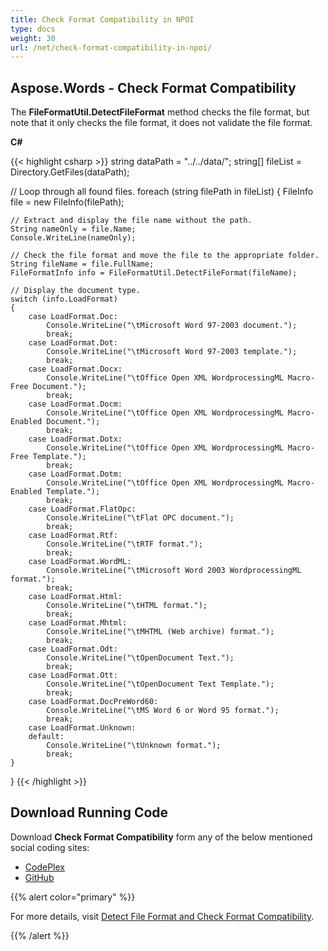 ```yaml
---
title: Check Format Compatibility in NPOI
type: docs
weight: 30
url: /net/check-format-compatibility-in-npoi/
---
```


## **Aspose.Words - Check Format Compatibility**
The **FileFormatUtil.DetectFileFormat** method checks the file format, but note that it only checks the file format, it does not validate the file format.

**C#**

{{< highlight csharp >}}
string dataPath = "../../data/";
string[] fileList = Directory.GetFiles(dataPath);

// Loop through all found files.
foreach (string filePath in fileList)
{
	FileInfo file = new FileInfo(filePath);

	// Extract and display the file name without the path.
	String nameOnly = file.Name;
	Console.WriteLine(nameOnly);

	// Check the file format and move the file to the appropriate folder.
	String fileName = file.FullName;
	FileFormatInfo info = FileFormatUtil.DetectFileFormat(fileName);

	// Display the document type.
	switch (info.LoadFormat)
	{
		case LoadFormat.Doc:
			Console.WriteLine("\tMicrosoft Word 97-2003 document.");
			break;
		case LoadFormat.Dot:
			Console.WriteLine("\tMicrosoft Word 97-2003 template.");
			break;
		case LoadFormat.Docx:
			Console.WriteLine("\tOffice Open XML WordprocessingML Macro-Free Document.");
			break;
		case LoadFormat.Docm:
			Console.WriteLine("\tOffice Open XML WordprocessingML Macro-Enabled Document.");
			break;
		case LoadFormat.Dotx:
			Console.WriteLine("\tOffice Open XML WordprocessingML Macro-Free Template.");
			break;
		case LoadFormat.Dotm:
			Console.WriteLine("\tOffice Open XML WordprocessingML Macro-Enabled Template.");
			break;
		case LoadFormat.FlatOpc:
			Console.WriteLine("\tFlat OPC document.");
			break;
		case LoadFormat.Rtf:
			Console.WriteLine("\tRTF format.");
			break;
		case LoadFormat.WordML:
			Console.WriteLine("\tMicrosoft Word 2003 WordprocessingML format.");
			break;
		case LoadFormat.Html:
			Console.WriteLine("\tHTML format.");
			break;
		case LoadFormat.Mhtml:
			Console.WriteLine("\tMHTML (Web archive) format.");
			break;
		case LoadFormat.Odt:
			Console.WriteLine("\tOpenDocument Text.");
			break;
		case LoadFormat.Ott:
			Console.WriteLine("\tOpenDocument Text Template.");
			break;
		case LoadFormat.DocPreWord60:
			Console.WriteLine("\tMS Word 6 or Word 95 format.");
			break;
		case LoadFormat.Unknown:
		default:
			Console.WriteLine("\tUnknown format.");
			break;
	}
}
{{< /highlight >}}
## **Download Running Code**
Download **Check Format Compatibility** form any of the below mentioned social coding sites:

- [CodePlex](https://asposenpoi.codeplex.com/downloads/get/1475279)
- [GitHub](https://github.com/aspose-words/Aspose.Words-for-.NET/releases/download/Aspose.Words_Features_Missing_in_NPOI_v_1.0/Check.Format.Compatibility.Aspose.Words.zip)

{{% alert color="primary" %}} 

For more details, visit [Detect File Format and Check Format Compatibility](https://docs.aspose.com/words/net/detect-file-format-and-check-format-compatibility/).

{{% /alert %}}
